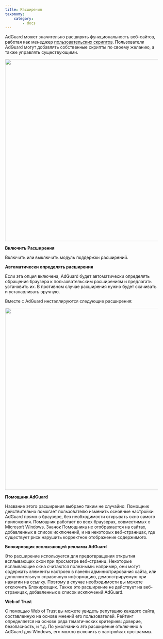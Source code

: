 ```yaml
---
title: Расширения
taxonomy:
    category:
        - docs
---
```


AdGuard может значительно расширять функциональность веб-сайтов, работая как менеджер [пользовательских скриптов](https://adguard.com/ru/userscripts.html). Пользователи AdGuard могут добавлять собственные скрипты по своему желанию, а также управлять существующими. 

<img src="https://cloud.githubusercontent.com/assets/20211341/20035169/42494ed4-a3c0-11e6-8fdd-b840303cad99.png" width=800 height=600>

**Включить Расширения**

Включить или выключить модуль поддержки расширений.

**Автоматически определять расширения**

Если эта опция включена, AdGuard будет автоматически определять обращения браузера к пользовательским расширениям и предлагать установить их. В противном случае расширения нужно будет скачивать и устанавливать вручную.

Вместе с AdGuard инсталлируются следующие расширения:

<img src="https://cloud.githubusercontent.com/assets/20211341/20035170/4374fcea-a3c0-11e6-9e4a-3513be60873b.png" width=800 height=600>

**Помощник AdGuard**

Название этого расширения выбрано таким не случайно: Помощник действительно помогает пользователю изменить основные настройки AdGuard прямо в браузере, без необходимости открывать окно самого приложения. Помощник работает во всех браузерах, совместимых с Microsoft Windows. Значок Помощника не отображается на сайтах, добавленных в список исключений, и на некоторых веб-страницах, где существует риск нарушить корректное отображение содержимого. 

**Блокировщик всплывающей рекламы AdGuard**

Это расширение используется для предотвращения открытия всплывающих окон при просмотре веб-страниц. Некоторые всплывающие окна считаются полезными: например, они могут содержать элементы настроек в панели администрирования сайта, или дополнительную справочную информацию, демонстрируемую при нажатии на ссылку. Поэтому в случае необходимости вы можете отключить Блокировщик. Также это расширение не действует на веб-страницах, добавленных в список исключений AdGuard.

**Web of Trust**

С помощью Web of Trust вы можете увидеть репутацию каждого сайта, составленную на основе мнений его пользователей. Рейтинг определяется на основе ряда тематических критериев: доверие, безопасность, и т.д. По умолчанию это расширение отключено в AdGuard для Windows, его можно включить в настройках программы.

